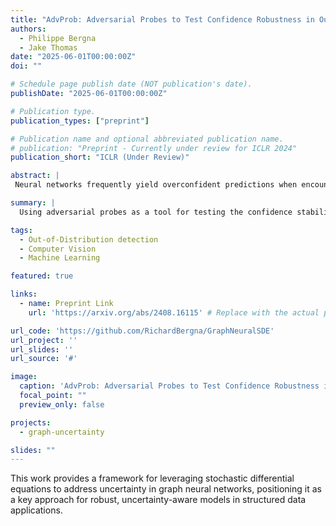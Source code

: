 ```yaml
---
title: "AdvProb: Adversarial Probes to Test Confidence Robustness in Out-of-Distribution Detection"
authors:
  - Philippe Bergna
  - Jake Thomas
date: "2025-06-01T00:00:00Z"
doi: ""

# Schedule page publish date (NOT publication's date).
publishDate: "2025-06-01T00:00:00Z"

# Publication type.
publication_types: ["preprint"]

# Publication name and optional abbreviated publication name.
# publication: "Preprint - Currently under review for ICLR 2024"
publication_short: "ICLR (Under Review)"

abstract: |
 Neural networks frequently yield overconfident predictions when encountering out-of-distribution (OOD) samples, undermining their reliability in critical real-world tasks. In this paper, we introduce \textbf{AdvProb:} Adversarial Probes, a novel diagnostic framework for robust OOD detection. Our approach applies multiple targeted adversarial perturbations to each input, systematically probing the local stability of model predictions. By analyzing how model confidence shifts under these perturbations, we construct a comprehensive behavioral fingerprint for each input and train an XGBoost ensemble to robustly discriminate between in-distribution (ID) and OOD data. AdvProb substantially improves the OOD detection performance of standard classifiers and can be seamlessly integrated into existing methods like ODIN and Mahalanobis, yielding consistent performance gains across architectures and datasets. Our results highlight adversarial probes as a flexible and highly effective tool for enhancing OOD detection robustness.

summary: |
  Using adversarial probes as a tool for testing the confidence stability of the model for out-of-distribution OOD detection. 

tags:
  - Out-of-Distribution detection
  - Computer Vision
  - Machine Learning

featured: true

links:
  - name: Preprint Link
    url: 'https://arxiv.org/abs/2408.16115' # Replace with the actual preprint link

url_code: 'https://github.com/RichardBergna/GraphNeuralSDE'
url_project: ''
url_slides: ''
url_source: '#'

image:
  caption: 'AdvProb: Adversarial Probes to Test Confidence Robustness in Out-of-Distribution Detection'
  focal_point: ""
  preview_only: false

projects:
  - graph-uncertainty

slides: ""
---
```


This work provides a framework for leveraging stochastic differential equations to address uncertainty in graph neural networks, positioning it as a key approach for robust, uncertainty-aware models in structured data applications.
